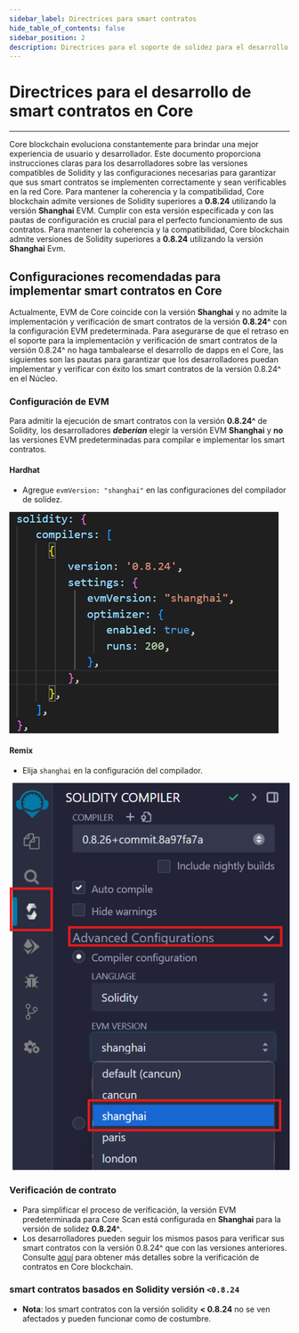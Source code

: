 ```yaml
---
sidebar_label: Directrices para smart contratos
hide_table_of_contents: false
sidebar_position: 2
description: Directrices para el soporte de solidez para el desarrollo de smart contratos en Core
---
```


# Directrices para el desarrollo de smart contratos en Core

---

Core blockchain evoluciona constantemente para brindar una mejor experiencia de usuario y desarrollador. Este documento proporciona instrucciones claras para los desarrolladores sobre las versiones compatibles de Solidity y las configuraciones necesarias para garantizar que sus smart contratos se implementen correctamente y sean verificables en la red Core. Para mantener la coherencia y la compatibilidad, Core blockchain admite versiones de Solidity superiores a **0.8.24** utilizando la versión **Shanghai** EVM. Cumplir con esta versión especificada y con las pautas de configuración es crucial para el perfecto funcionamiento de sus contratos. Para mantener la coherencia y la compatibilidad, Core blockchain admite versiones de Solidity superiores a **0.8.24** utilizando la versión **Shanghai** Evm.

## Configuraciones recomendadas para implementar smart contratos en Core

Actualmente, EVM de Core coincide con la versión **Shanghai** y no admite la implementación y verificación de smart contratos de la versión **0.8.24^** con la configuración EVM predeterminada. Para asegurarse de que el retraso en el soporte para la implementación y verificación de smart contratos de la versión 0.8.24^ no haga tambalearse el desarrollo de dapps en el Core, las siguientes son las pautas para garantizar que los desarrolladores puedan implementar y verificar con éxito los smart contratos de la versión 0.8.24^ en el Núcleo.

### Configuración de EVM

Para admitir la ejecución de smart contratos con la versión **0.8.24^** de Solidity, los desarrolladores **_deberían_** elegir la versión EVM **Shanghai** y **no** las versiones EVM predeterminadas para compilar e implementar los smart contratos.

#### Hardhat

- Agregue `evmVersion: "shanghai"` en las configuraciones del compilador de solidez.

![configuración-de-solidez-del-casco](../../../../../static/img/solidity-support/hardhat-evm-setting.png)

#### Remix

- Elija `shanghai` en la configuración del compilador.

![remix-solidity-setting](../../../../../static/img/solidity-support/remix-setting.png)

### Verificación de contrato

- Para simplificar el proceso de verificación, la versión EVM predeterminada para Core Scan está configurada en **Shanghai** para la versión de solidez **0.8.24^**.
- Los desarrolladores pueden seguir los mismos pasos para verificar sus smart contratos con la versión 0.8.24^ que con las versiones anteriores. Consulte [aquí](./contract-verify.md) para obtener más detalles sobre la verificación de contratos en Core blockchain.

### smart contratos basados ​​en Solidity versión `<0.8.24`

- **Nota**: los smart contratos con la versión solidity **\< 0.8.24** no se ven afectados y pueden funcionar como de costumbre.
